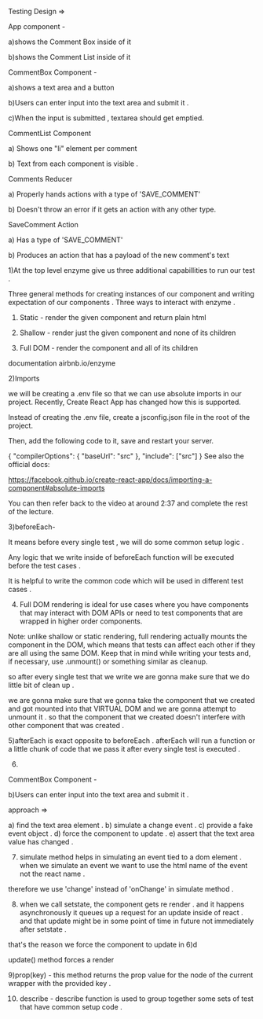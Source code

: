 Testing Design =>

App component -

a)shows the Comment Box inside of it 

b)shows the Comment List inside of it 


CommentBox Component - 

a)shows a text area and a button 

b)Users can enter input into the text area and submit it .

c)When the input is submitted , textarea should get emptied. 


CommentList Component

a) Shows one "li" element per comment

b) Text from each component is visible .


Comments Reducer

a) Properly hands actions with a type of 'SAVE_COMMENT'

b) Doesn't throw an error if it gets an action with any other type.


SaveComment Action

a) Has a type of 'SAVE_COMMENT'

b) Produces an action that has a payload of the new comment's text 







1)At the top level enzyme give us three additional capabillities to run our test .

Three general methods for creating instances of our component and writing expectation of our components .
Three ways to interact with enzyme .
1) Static - render the given component and return plain html

2) Shallow - render just the given component and none of its children 

3) Full DOM -  render the component and all of its children 

documentation airbnb.io/enzyme


2)Imports

 we will be creating a .env file so that we can use absolute imports in our project. Recently, Create React App has changed how this is supported.

Instead of creating the .env file, create a jsconfig.json file in the root of the project.

Then, add the following code to it, save and restart your server.

{
  "compilerOptions": {
    "baseUrl": "src"
  },
  "include": ["src"]
}
See also the official docs:

https://facebook.github.io/create-react-app/docs/importing-a-component#absolute-imports

You can then refer back to the video at around 2:37 and complete the rest of the lecture.


3)beforeEach-

It means before every single test , we will do some common setup logic .

Any logic that we write inside of beforeEach function will be executed before the test cases .

It is helpful to write the common code which will be used in different test cases . 

4) Full DOM rendering is ideal for use cases where you have components that may interact with DOM APIs or need to test components that are wrapped in higher order components.

Note: unlike shallow or static rendering, full rendering actually mounts the component in the DOM, which means that tests can affect each other if they are all using the same DOM. Keep that in mind while writing your tests and, if necessary, use .unmount() or something similar as cleanup.

so after every single test that we write we are gonna make sure that we do little bit of clean up .

we are gonna make sure that we gonna take the component that we created and got mounted into that VIRTUAL DOM and we are gonna attempt to unmount it . so that the component that we created doesn't interfere with other component that was created .

5)afterEach is exact opposite to beforeEach .
afterEach will run a function or a little chunk of code that we pass it after every single test is executed .

6) 

CommentBox Component - 

b)Users can enter input into the text area and submit it .

approach =>

a) find the text area element .
b) simulate a change event .
c) provide a fake event object .
d) force the component to update .
e) assert that the text area value has changed .



7) simulate method helps in simulating an event tied to a dom element .
when we simulate an event we want to use the html name of the event not the react name .

therefore we use 'change' instead of 'onChange' in simulate method .

8) when we call setstate, the component gets re render .
and it happens asynchronously
it queues up a request for an update inside of react . and that update might be in some point of time in future not immediately after setstate . 

that's the reason we force the component to update in 6)d

update() method forces a render

9)prop(key)  - this method returns the prop value for the node of the current wrapper with the provided key . 

10) describe - describe function is used to group together some sets of test that have common setup code .